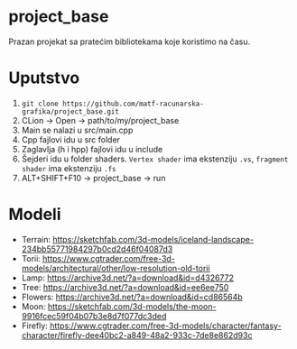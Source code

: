 # project_base
Prazan projekat sa pratećim bibliotekama koje koristimo na času. 

# Uputstvo
1. `git clone https://github.com/matf-racunarska-grafika/project_base.git`
2. CLion -> Open -> path/to/my/project_base
3. Main se nalazi u src/main.cpp
4. Cpp fajlovi idu u src folder
5. Zaglavlja (h i hpp) fajlovi idu u include
6. Šejderi idu u folder shaders. `Vertex shader` ima ekstenziju `.vs`, `fragment shader` ima ekstenziju `.fs`
7. ALT+SHIFT+F10 -> project_base -> run

# Modeli
- Terrain: https://sketchfab.com/3d-models/iceland-landscape-234bb55771984297b0cd2d46f04087d3
- Torii: https://www.cgtrader.com/free-3d-models/architectural/other/low-resolution-old-torii
- Lamp: https://archive3d.net/?a=download&id=d4326772
- Tree: https://archive3d.net/?a=download&id=ee6ee750
- Flowers: https://archive3d.net/?a=download&id=cd86564b
- Moon: https://sketchfab.com/3d-models/the-moon-9916fcec59f04b07b3e8d7f077dc3ded
- Firefly: https://www.cgtrader.com/free-3d-models/character/fantasy-character/firefly-dee40bc2-a849-48a2-933c-7de8e862d93c